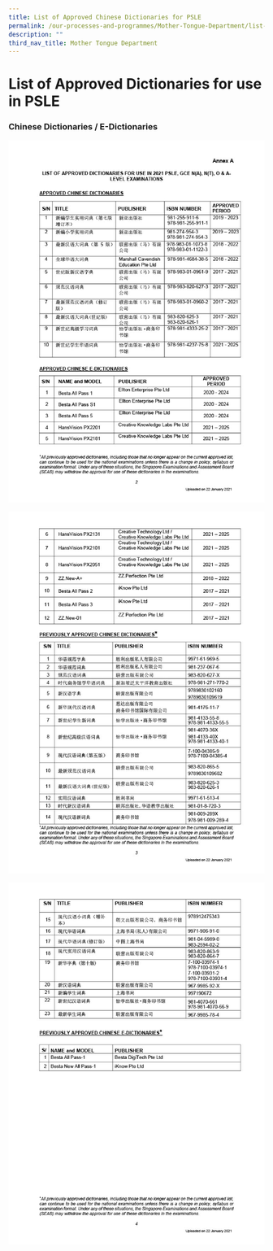 ```yaml
---
title: List of Approved Chinese Dictionaries for PSLE
permalink: /our-processes-and-programmes/Mother-Tongue-Department/list-of-approved-chinese-dictionaries-forpsle
description: ""
third_nav_title: Mother Tongue Department
---
```

# **List of Approved Dictionaries for use in PSLE**

  

### Chinese Dictionaries / E-Dictionaries

![](/images/list_of_dictionaries_for_examination1024_1.jpg)

![](/images/list_of_dictionaries_for_examination1024_2.jpg)

![](/images/list_of_dictionaries_for_examination1024_3.jpg)